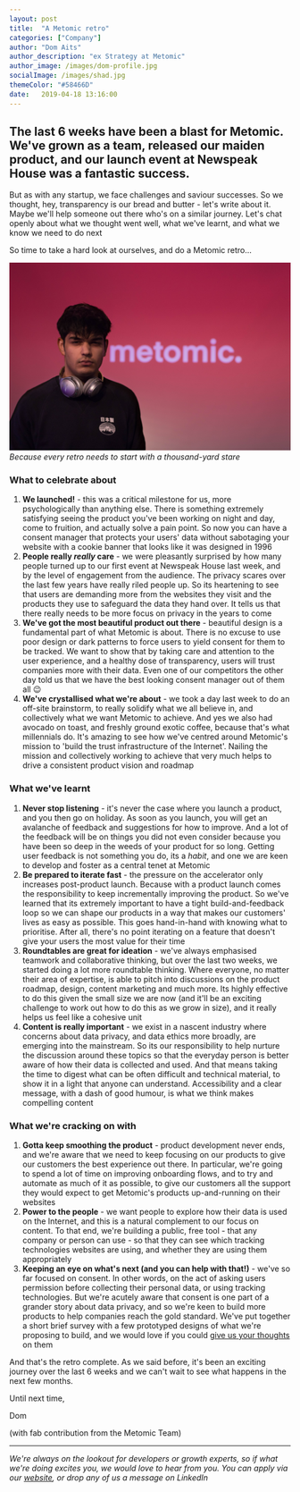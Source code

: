 ```yaml
---
layout: post
title:  "A Metomic retro"
categories: ["Company"]
author: "Dom Aits"
author_description: "ex Strategy at Metomic"
author_image: /images/dom-profile.jpg
socialImage: /images/shad.jpg
themeColor: "#58466D"
date:   2019-04-18 13:16:00
---
```


## The last 6 weeks have been a blast for Metomic. We've grown as a team, released our maiden product, and our launch event at Newspeak House was a fantastic success.

But as with any startup, we face challenges and saviour successes. So we thought, hey, transparency is our bread and butter - let's write about it. Maybe we'll help someone out there who's on a similar journey. Let's chat openly about what we thought went well, what we've learnt, and what we know we need to do next

So time to take a hard look at ourselves, and do a Metomic retro...

![](/images/shad.jpg)
*Because every retro needs to start with a thousand-yard stare*

### What to celebrate about

1. **We launched!** - this was a critical milestone for us, more psychologically than anything else. There is something extremely satisfying seeing the product you've been working on night and day, come to fruition, and actually solve a pain point. So now you can have a consent manager that protects your users' data without sabotaging your website with a cookie banner that looks like it was designed in 1996
2. **People really *really* care** - we were pleasantly surprised by how many people turned up to our first event at Newspeak House last week, and by the level of engagement from the audience. The privacy scares over the last few years have really riled people up. So its heartening to see that users are demanding more from the websites they visit and the products they use to safeguard the data they hand over. It tells us that there really needs to be more focus on privacy in the years to come
3. **We've got the most beautiful product out there** - beautiful design is a fundamental part of what Metomic is about. There is no excuse to use poor design or dark patterns to force users to yield consent for them to be tracked. We want to show that by taking care and attention to the user experience, and a healthy dose of transparency, users will trust companies more with their data. Even one of our competitors the other day told us that we have the best looking consent manager out of them all 😉
4. **We've crystallised what we're about** - we took a day last week to do an off-site brainstorm, to really solidify what we all believe in, and collectively what we want Metomic to achieve. And yes we also had avocado on toast, and freshly ground exotic coffee, because that's what millennials do. It's amazing to see how we've centred around Metomic's mission to 'build the trust infrastructure of the Internet'. Nailing the mission and collectively working to achieve that very much helps to drive a consistent product vision and roadmap

### What we've learnt

1. **Never stop listening** - it's never the case where you launch a product, and you then go on holiday. As soon as you launch, you will get an avalanche of feedback and suggestions for how to improve. And a lot of the feedback will be on things you did not even consider because you have been so deep in the weeds of your product for so long. Getting user feedback is not something you do, its a *habit*, and one we are keen to develop and foster as a central tenet at Metomic
2. **Be prepared to iterate fast** - the pressure on the accelerator only increases post-product launch.  Because with a product launch comes the responsibility to keep incrementally improving the product. So we've learned that its extremely important to have a tight build-and-feedback loop so we can shape our products in a way that makes our customers' lives as easy as possible. This goes hand-in-hand with knowing what to prioritise. After all, there's no point iterating on a feature that doesn't give your users the most value for their time  
3. **Roundtables are great for ideation** - we've always emphasised teamwork and collaborative thinking, but over the last two weeks, we started doing a lot more roundtable thinking. Where everyone, no matter their area of expertise, is able to pitch into discussions on the product roadmap, design, content marketing and much more. Its highly effective to do this given the small size we are now (and it'll be an exciting challenge to work out how to do this as we grow in size), and it really helps us feel like a cohesive unit
4. **Content is really important** - we exist in a nascent industry where concerns about data privacy, and data ethics more broadly, are emerging into the mainstream. So its our responsibility to help nurture the discussion around these topics so that the everyday person is better aware of how their data is collected and used. And that means taking the time to digest what can be often difficult and technical material, to show it in a light that anyone can understand. Accessibility and a clear message, with a dash of good humour, is what we think makes compelling content

### What we're cracking on with

1. **Gotta keep smoothing the product** - product development never ends, and we're aware that we need to keep focusing on our products to give our customers the best experience out there. In particular, we're going to spend a lot of time on improving onboarding flows, and to try and automate as much of it as possible, to give our customers all the support they would expect to get Metomic's products up-and-running on their websites
2. **Power to the people** - we want people to explore how their data is used on the Internet, and this is a natural complement to our focus on content. To that end, we're building a public, free tool - that any company or person can use - so that they can see which tracking technologies websites are using, and whether they are using them appropriately
3. **Keeping an eye on what's next (and you can help with that!)** - we've so far focused on consent. In other words, on the act of asking users permission before collecting their personal data, or using tracking technologies. But we're acutely aware that consent is one part of a grander story about data privacy, and so we're keen to build more products to help companies reach the gold standard. We've put together a short brief survey with a few prototyped designs of what we're proposing to build, and we would love if you could [give us your thoughts](https://metomic_.typeform.com/to/hdraaH) on them

And that's the retro complete. As we said before, it's been an exciting journey over the last 6 weeks and we can't wait to see what happens in the next few months. 

Until next time,

Dom

(with fab contribution from the Metomic Team)

---

*We're always on the lookout for developers or growth experts, so if what we're doing excites you, we would love to hear from you. You can apply via our [website](https://metomic.io/about/), or drop any of us a message on LinkedIn*